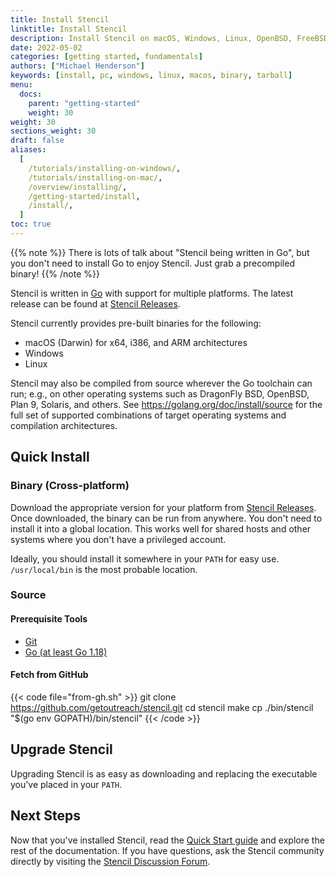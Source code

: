 ```yaml
---
title: Install Stencil
linktitle: Install Stencil
description: Install Stencil on macOS, Windows, Linux, OpenBSD, FreeBSD, and on any machine where the Go compiler tool chain can run.
date: 2022-05-02
categories: [getting started, fundamentals]
authors: ["Michael Henderson"]
keywords: [install, pc, windows, linux, macos, binary, tarball]
menu:
  docs:
    parent: "getting-started"
    weight: 30
weight: 30
sections_weight: 30
draft: false
aliases:
  [
    /tutorials/installing-on-windows/,
    /tutorials/installing-on-mac/,
    /overview/installing/,
    /getting-started/install,
    /install/,
  ]
toc: true
---
```


{{% note %}}
There is lots of talk about "Stencil being written in Go", but you don't need to install Go to enjoy Stencil. Just grab a precompiled binary!
{{% /note %}}

Stencil is written in [Go](https://golang.org/) with support for multiple platforms. The latest release can be found at [Stencil Releases][releases].

Stencil currently provides pre-built binaries for the following:

- macOS (Darwin) for x64, i386, and ARM architectures
- Windows
- Linux

Stencil may also be compiled from source wherever the Go toolchain can run; e.g., on other operating systems such as DragonFly BSD, OpenBSD, Plan&nbsp;9, Solaris, and others. See <https://golang.org/doc/install/source> for the full set of supported combinations of target operating systems and compilation architectures.

## Quick Install

### Binary (Cross-platform)

Download the appropriate version for your platform from [Stencil Releases][releases]. Once downloaded, the binary can be run from anywhere. You don't need to install it into a global location. This works well for shared hosts and other systems where you don't have a privileged account.

Ideally, you should install it somewhere in your `PATH` for easy use. `/usr/local/bin` is the most probable location.

### Source

#### Prerequisite Tools

- [Git][installgit]
- [Go (at least Go 1.18)](https://golang.org/dl/)

#### Fetch from GitHub

{{< code file="from-gh.sh" >}}
git clone https://github.com/getoutreach/stencil.git
cd stencil
make
cp ./bin/stencil "$(go env GOPATH)/bin/stencil"
{{< /code >}}

## Upgrade Stencil

Upgrading Stencil is as easy as downloading and replacing the executable you’ve placed in your `PATH`.

## Next Steps

Now that you've installed Stencil, read the [Quick Start guide][quickstart] and explore the rest of the documentation. If you have questions, ask the Stencil community directly by visiting the [Stencil Discussion Forum][forum].

[forum]: https://github.com/getoutreach/stencil/discussions
[installgit]: https://git-scm.com/
[installgo]: https://golang.org/dl/
[quickstart]: /getting-started/quick-start/
[releases]: https://github.com/getoutreach/stencil/releases
